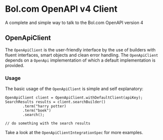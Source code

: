 Bol.com OpenAPI v4 Client
=========================

A complete and simple way to talk to the Bol.com OpenAPI version 4

OpenApiClient
-------------

The `OpenApiClient` is the user-friendly interface by the use of builders with
fluent interfaces, smart objects and clean error handling. The `OpenApiClient`
depends on a `OpenApi` implementation of which a default implementation is provided.

### Usage

The basic usage of the `OpenApiClient` is simple and self explanatory:

    OpenApiClient client = OpenApiClient.withDefaultClient(apiKey);
    SearchResults results = client.searchBuilder()
            .term("harry potter)
            .term("boek")
            .search();

    // do something with the search results

Take a look at the `OpenApiClientIntegrationSpec` for more examples.
